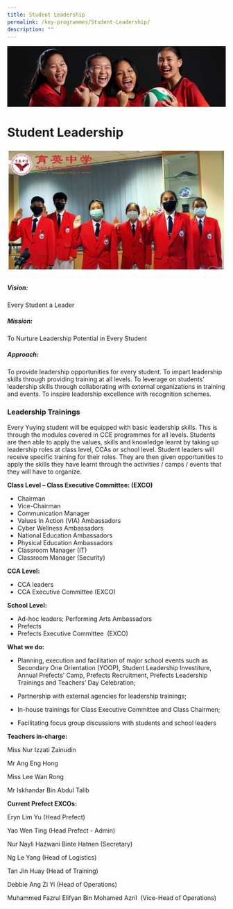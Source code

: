 ```yaml
---
title: Student Leadership
permalink: /key-programmes/Student-Leadership/
description: ""
---
```

![](/images/KeyProgrammes.jpg)

Student Leadership
==================

![](/images/SL.jpeg)

##### Vision:

Every Student a Leader 

  

##### Mission:

To Nurture Leadership Potential in Every Student 

  

##### Approach:

To provide leadership opportunities for every student. To impart leadership skills through providing training at all levels. To leverage on students’ leadership skills through collaborating with external organizations in training and events. To inspire leadership excellence with recognition schemes.

### Leadership Trainings


Every Yuying student will be equipped with basic leadership skills. This is through the modules covered in CCE programmes for all levels. Students are then able to apply the values, skills and knowledge learnt by taking up leadership roles at class level, CCAs or school level. Student leaders will receive specific training for their roles. They are then given opportunities to apply the skills they have learnt through the activities / camps / events that they will have to organize.

<b>Class Level – Class Executive Committee: (EXCO)</b>

*   Chairman
*   Vice-Chairman
*   Communication Manager
*   Values In Action (VIA) Ambassadors
*   Cyber Wellness Ambassadors
*   National Education Ambassadors
*   Physical Education Ambassadors
*   Classroom Manager (IT)
*   Classroom Manager (Security)

<b>CCA Level:</b>

*   CCA leaders
*   CCA Executive Committee (EXCO)

<b>School Level:</b>

*   Ad-hoc leaders; Performing Arts Ambassadors
*   Prefects
*   Prefects Executive Committee  (EXCO)

<b>What we do:</b>

*   Planning, execution and facilitation of major school events such as Secondary One Orientation (YOOP), Student Leadership Investiture, Annual Prefects’ Camp, Prefects Recruitment, Prefects Leadership Trainings and Teachers’ Day Celebration;  
    
*   Partnership with external agencies for leadership trainings;  
    
*   In-house trainings for Class Executive Committee and Class Chairmen;  
    
*   Facilitating focus group discussions with students and school leaders


<b>Teachers in-charge:</b>

Miss Nur Izzati Zainudin

Mr Ang Eng Hong

Miss Lee Wan Rong

Mr Iskhandar Bin Abdul Talib

  

<b>Current Prefect EXCOs:</b>

Eryn Lim Yu (Head Prefect)

Yao Wen Ting (Head Prefect - Admin)

Nur Nayli Hazwani Binte Hatnen (Secretary)

Ng Le Yang (Head of Logistics)

Tan Jin Huay (Head of Training)

Debbie Ang Zi Yi (Head of Operations)

Muhammed Fazrul Elifyan Bin Mohamed Azril  (Vice-Head of Operations)